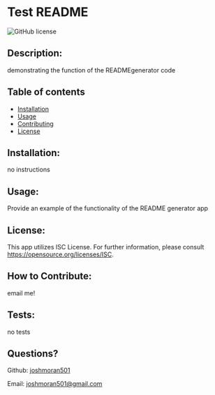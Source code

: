 # Test README

  ![GitHub license](https://img.shields.io/github/license/joshmoran501/README-example)
  
## Description:
  
  demonstrating the function of the READMEgenerator code
  
  ## Table of contents
  
* [Installation](#installation)
* [Usage](#usage)
* [Contributing](#how-to-contribute)
* [License](#license)

## Installation:

  no instructions
  
## Usage:

  Provide an example of the functionality of the README generator app
  
## License:

  This app utilizes ISC License. For further information, please consult https://opensource.org/licenses/ISC.

  
## How to Contribute:

  email me!
  
## Tests:

  no tests
  
## Questions?

  Github: [joshmoran501](https://github.com/joshmoran501)

  Email: [joshmoran501@gmail.com](joshmoran501@gmail.com)
  